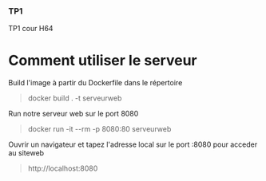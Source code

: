 ### TP1
TP1 cour H64

# Comment utiliser le serveur
Build l'image à partir du Dockerfile dans le répertoire
>docker build . -t serveurweb

Run notre serveur web sur le port 8080
>docker run -it --rm -p 8080:80 serveurweb

Ouvrir un navigateur et tapez l'adresse local sur le port :8080 pour acceder au siteweb
>http://localhost:8080


